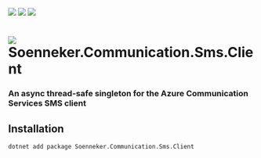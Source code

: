 [![](https://img.shields.io/nuget/v/soenneker.communication.sms.client.svg?style=for-the-badge)](https://www.nuget.org/packages/soenneker.communication.sms.client/)
[![](https://img.shields.io/github/actions/workflow/status/soenneker/soenneker.communication.sms.client/publish-package.yml?style=for-the-badge)](https://github.com/soenneker/soenneker.communication.sms.client/actions/workflows/publish-package.yml)
[![](https://img.shields.io/nuget/dt/soenneker.communication.sms.client.svg?style=for-the-badge)](https://www.nuget.org/packages/soenneker.communication.sms.client/)

# ![](https://user-images.githubusercontent.com/4441470/224455560-91ed3ee7-f510-4041-a8d2-3fc093025112.png) Soenneker.Communication.Sms.Client
### An async thread-safe singleton for the Azure Communication Services SMS client

## Installation

```
dotnet add package Soenneker.Communication.Sms.Client
```
